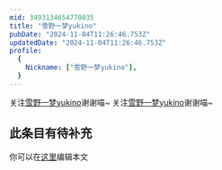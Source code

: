 ```yaml
---
mid: 3493134654770035
title: "雪野一梦yukino"
pubDate: "2024-11-04T11:26:46.753Z"
updatedDate: "2024-11-04T11:26:46.753Z"
profile:
  {
    Nickname: ["雪野一梦yukino"],
  }
---
```


关注[雪野一梦yukino](https://space.bilibili.com/3493134654770035)谢谢喵~ 关注[雪野一梦yukino](https://space.bilibili.com/3493134654770035)谢谢喵~

## 此条目有待补充
你可以在[这里](https://github.com/Yuhanawa/VTuber.ICU-Content/edit/master/v/雪野一梦yukino/index.md)编辑本文
